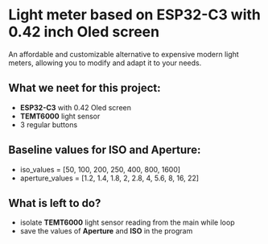 # Light meter based on ESP32-C3 with 0.42 inch Oled screen
An affordable and customizable alternative to expensive modern light meters, allowing you to modify and adapt it to your needs.

## What we neet for this project:
- **ESP32-C3** with 0.42 Oled screen
- **TEMT6000** light sensor
- 3 regular buttons

## Baseline values for ISO and Aperture:
- iso_values      = [50, 100, 200, 250, 400, 800, 1600]
- aperture_values = [1.2, 1.4, 1.8, 2, 2.8, 4, 5.6, 8, 16, 22]

## What is left to do?
- isolate **TEMT6000** light sensor reading from the main while loop
- save the values of **Aperture** and **ISO** in the program
